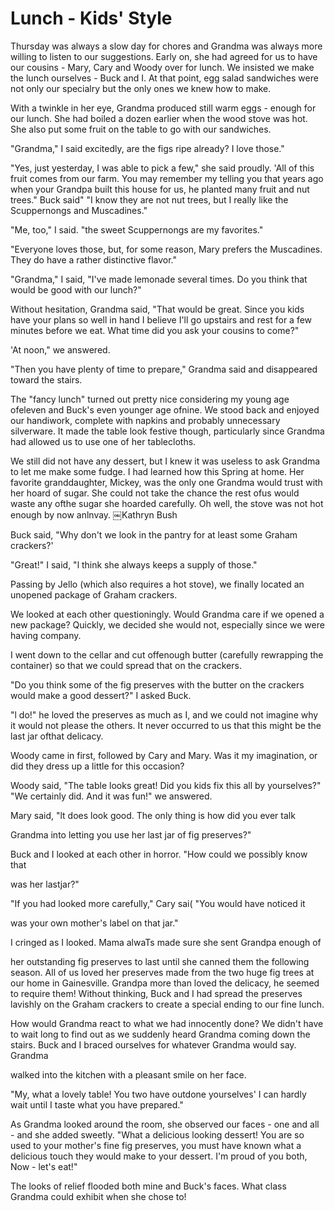 Lunch - Kids' Style
===================

Thursday was always a slow day for chores and Grandma was always more willing to
listen to our suggestions. Early on, she had agreed for us to have our cousins -
Mary, Cary and Woody over for lunch. We insisted we make the lunch ourselves - Buck
and I. At that point, egg salad sandwiches were not only our specialry but the only
ones we knew how to make.

With a twinkle in her eye, Grandma produced still warm eggs - enough for our lunch.
She had boiled a dozen earlier when the wood stove was hot. She also put some fruit
on the table to go with our sandwiches.

"Grandma," I said excitedly, are the figs ripe already? I love those."

"Yes, just yesterday, I was able to pick a few," she said proudly. 'All of this fruit
comes from our farm. You may remember my telling you that years ago when your Grandpa
built this house for us, he planted many fruit and nut trees." Buck said" "I know
they are not nut trees, but I really like the Scuppernongs and Muscadines."

"Me, too," I said. "the sweet Scuppernongs are my favorites."

"Everyone loves those, but, for some reason, Mary prefers the Muscadines. They do
have a rather distinctive flavor."

"Grandma," I said, "I've made lemonade several times. Do you think that would be good
with our lunch?"

Without hesitation, Grandma said, "That would be great. Since you kids have your
plans so well in hand I believe I'll go upstairs and rest for a few minutes before we
eat. What time did you ask your cousins to come?"

'At noon," we answered.

"Then you have plenty of time to prepare," Grandma said and disappeared toward the
stairs.

The "fancy lunch" turned out pretty nice considering my young age ofeleven and Buck's
even younger age ofnine. We stood back and enjoyed our handiwork, complete with
napkins and probably unnecessary silverware. It made the table look festive though,
particularly since Grandma had allowed us to use one of her tablecloths.

We still did not have any dessert, but I knew it was useless to ask Grandma to let me
make some fudge. I had learned how this Spring at home. Her favorite granddaughter,
Mickey, was the only one Grandma would trust with her hoard of sugar. She could not
take the chance the rest ofus would waste any ofthe sugar she hoarded carefully. Oh
well, the stove was not hot enough by now anlnvay.  ￼Kathryn Bush

Buck said, "Why don't we look in the pantry for at least some Graham crackers?'

"Great!" I said, "l think she always keeps a supply of those."

Passing by Jello (which also requires a hot stove), we finally located an unopened
package of Graham crackers.

We looked at each other questioningly. Would Grandma care if we opened a new package?
Quickly, we decided she would not, especially since we were having company.

I went down to the cellar and cut offenough butter (carefully rewrapping the
container) so that we could spread that on the crackers.

"Do you think some of the fig preserves with the butter on the crackers would make a
good dessert?" I asked Buck.

"l do!" he loved the preserves as much as I, and we could not imagine why it would
not please the others. It never occurred to us that this might be the last jar ofthat
delicacy.

Woody came in first, followed by Cary and Mary. Was it my imagination, or did they
dress up a little for this occasion?

Woody said, "The table looks great! Did you kids fix this all by yourselves?" "We
certainly did. And it was fun!" we answered.

Mary said, "lt does look good. The only thing is how did you ever talk

Grandma into letting you use her last jar of fig preserves?"

Buck and I looked at each other in horror. "How could we possibly know that

was her lastjar?"

"If you had looked more carefully," Cary sai( "You would have noticed it

was your own mother's label on that jar."

I cringed as I looked. Mama alwaTs made sure she sent Grandpa enough of

her outstanding fig preserves to last until she canned them the following season. All
of us loved her preserves made from the two huge fig trees at our home in
Gainesville. Grandpa more than loved the delicacy, he seemed to require them! Without
thinking, Buck and I had spread the preserves lavishly on the Graham crackers to
create a special ending to our fine lunch.

How would Grandma react to what we had innocently done? We didn't have to wait long
to find out as we suddenly heard Grandma coming down the stairs. Buck and I braced
ourselves for whatever Grandma would say. Grandma

walked into the kitchen with a pleasant smile on her face.

"My, what a lovely table! You two have outdone yourselves' I can hardly wait until I
taste what you have prepared."

As Grandma looked around the room, she observed our faces - one and all - and she
added sweetly. "What a delicious looking dessert! You are so used to your mother's
fine fig preserves, you must have known what a delicious touch they would make to
your dessert. I'm proud of you both, Now - let's eat!"

The looks of relief flooded both mine and Buck's faces. What class Grandma could
exhibit when she chose to!
